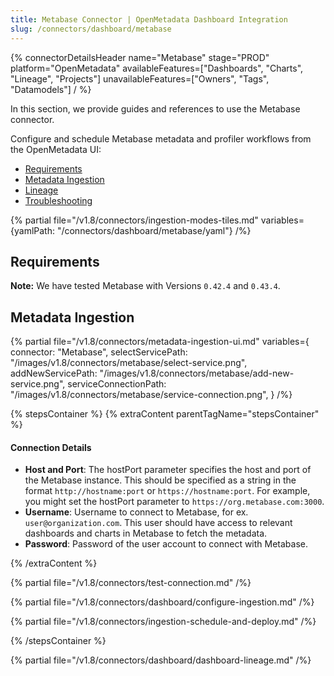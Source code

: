 ```yaml
---
title: Metabase Connector | OpenMetadata Dashboard Integration
slug: /connectors/dashboard/metabase
---
```


{% connectorDetailsHeader
  name="Metabase"
  stage="PROD"
  platform="OpenMetadata"
  availableFeatures=["Dashboards", "Charts", "Lineage", "Projects"]
  unavailableFeatures=["Owners", "Tags", "Datamodels"]
/ %}

In this section, we provide guides and references to use the Metabase connector.

Configure and schedule Metabase metadata and profiler workflows from the OpenMetadata UI:

- [Requirements](#requirements)
- [Metadata Ingestion](#metadata-ingestion)
- [Lineage](#lineage)
- [Troubleshooting](/connectors/dashboard/metabase/troubleshooting)

{% partial file="/v1.8/connectors/ingestion-modes-tiles.md" variables={yamlPath: "/connectors/dashboard/metabase/yaml"} /%}

## Requirements

**Note:** We have tested Metabase with Versions `0.42.4` and `0.43.4`.

## Metadata Ingestion

{% partial 
  file="/v1.8/connectors/metadata-ingestion-ui.md" 
  variables={
    connector: "Metabase", 
    selectServicePath: "/images/v1.8/connectors/metabase/select-service.png",
    addNewServicePath: "/images/v1.8/connectors/metabase/add-new-service.png",
    serviceConnectionPath: "/images/v1.8/connectors/metabase/service-connection.png",
} 
/%}

{% stepsContainer %}
{% extraContent parentTagName="stepsContainer" %}

#### Connection Details

- **Host and Port**: The hostPort parameter specifies the host and port of the Metabase instance. This should be specified as a string in the format `http://hostname:port` or `https://hostname:port`. For example, you might set the hostPort parameter to `https://org.metabase.com:3000`.
- **Username**: Username to connect to Metabase, for ex. `user@organization.com`. This user should have access to relevant dashboards and charts in Metabase to fetch the metadata.
- **Password**: Password of the user account to connect with Metabase.

{% /extraContent %}

{% partial file="/v1.8/connectors/test-connection.md" /%}

{% partial file="/v1.8/connectors/dashboard/configure-ingestion.md" /%}

{% partial file="/v1.8/connectors/ingestion-schedule-and-deploy.md" /%}

{% /stepsContainer %}

{% partial file="/v1.8/connectors/dashboard/dashboard-lineage.md" /%}
